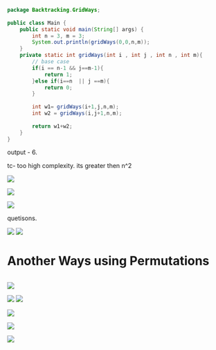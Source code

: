 

```java
package Backtracking.GridWays;  
  
public class Main {  
    public static void main(String[] args) {  
        int n = 3, m = 3;  
        System.out.println(gridWays(0,0,n,m));  
    }  
    private static int gridWays(int i , int j , int n , int m){  
        // base case  
        if(i == n-1 && j==m-1){  
            return 1;  
        }else if(i==n  || j ==m){  
            return 0;  
        }  
  
        int w1= gridWays(i+1,j,n,m);  
        int w2 = gridWays(i,j+1,n,m);  
  
        return w1+w2;  
    }  
}
```

output - 6.

tc- too high complexity. its greater then n^2 

![](https://i.imgur.com/O7YV3rI.png)



![](https://i.imgur.com/rbvWK2x.png)

![](https://i.imgur.com/cu2QoFI.png)



quetisons.


![](https://i.imgur.com/FDmu33R.png)
![](https://i.imgur.com/0OtOg2i.png)



# Another Ways using Permutations


```java

```





![](https://i.imgur.com/6H8Hdjh.png)


![](https://i.imgur.com/kz2nwZJ.png)
![](https://i.imgur.com/L2b4loz.png)


![](https://i.imgur.com/NeYpkT5.png)


![](https://i.imgur.com/ybwcOht.png)



![](https://i.imgur.com/0avjhlw.png)

